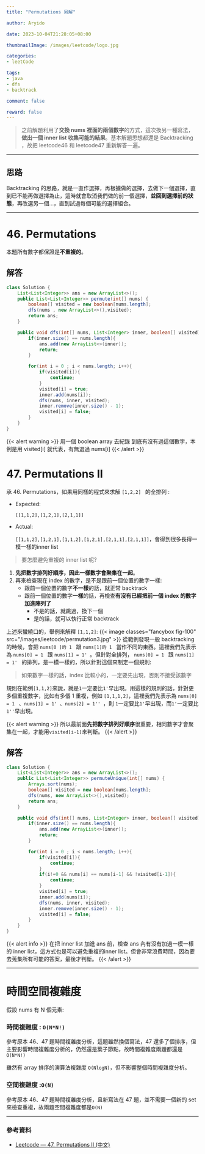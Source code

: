 ```yaml
---
title: "Permutations 另解"

author: Aryido

date: 2023-10-04T21:28:05+08:00

thumbnailImage: /images/leetcode/logo.jpg

categories:
- leetCode

tags:
- java
- dfs
- backtrack

comment: false

reward: false
---
```

<!--BODY-->
> 之前解題利用了**交換 nums 裡面的兩個數字**的方式，這次換另一種寫法，**做出一個 inner list 收集可能的結果**。基本解題思想都還是 Backtracking ，故把 leetcode46 和 leetcode47 重新解答一遍。

<!--more-->

---

## 思路
Backtracking 的思路，就是一直作選擇，再根據做的選擇，去做下一個選擇，直到已不能再做選擇為止，這時就會取消我們做的前一個選擇，**並回到選擇前的狀態**，再改選另一個...，直到試過每個可能的選擇組合。

---

# 46. Permutations

本題所有數字都保證是**不重複的**。

## 解答
```java
class Solution {
    List<List<Integer>> ans = new ArrayList<>();
    public List<List<Integer>> permute(int[] nums) {
        boolean[] visited = new boolean[nums.length];
        dfs(nums , new ArrayList<>(),visited);
        return ans;
    }

    public void dfs(int[] nums, List<Integer> inner, boolean[] visited){
        if(inner.size() == nums.length){
            ans.add(new ArrayList<>(inner));
            return;
        }

        for(int i = 0 ; i < nums.length; i++){
            if(visited[i]){
                continue;
            }
            visited[i] = true;
            inner.add(nums[i]);
            dfs(nums, inner, visited);
            inner.remove(inner.size() - 1);
            visited[i] = false;
        }
    }
}
```

{{< alert warning >}}
用一個 boolean array 去紀錄 到底有沒有過這個數字，本例是用 visited[i] 就代表，有無選過 nums[i]
{{< /alert >}}

#  47. Permutations II
承 46. Permutations，如果用同樣的程式來求解 ```[1,2,2] ``` 的全排列 :
- Expected:

    ```[[1,1,2],[1,2,1],[2,1,1]]```

- Actual:

    ```[[1,1,2],[1,2,1],[1,1,2],[1,2,1],[2,1,1],[2,1,1]]```，會得到很多長得一模一樣的inner list

> 要怎麼避免重複的 inner list 呢?

1. **先把數字排列好順序，因此一樣數字會聚集在一起**。
2. 再來檢查現在 index 的數字，是不是跟前一個位置的數字一樣:
   - 跟前一個位置的數字**不一樣**的話，就正常 backtrack
   - 跟前一個位置的數字**一樣**的話，再檢查**有沒有已經把前一個 index 的數字加進陣列了**
     - 不是的話，就跳過，換下一個
     - 是的話，就可以執行正常 backtrack

上述來蠻繞口的，舉例來解釋 ```[1,1,2]```:
{{< image classes="fancybox fig-100" src="/images/leetcode/permutation3.jpg" >}}
從範例發現一般 backtracking 的時候，會把 ```nums[0 ]的 1 ``` 跟 ```nums[1]的 1 ``` 當作不同的東西。這裡我們先表示為 ```nums[0] = 1 ``` 跟 ```nums[1] = 1' ```。但針對全排列， ```nums[0] = 1 ``` 跟 ```nums[1] = 1' ```  的排列，是一模一樣的，所以針對這個來制定一個規則:

> 如果數字一樣的話，index 比較小的，一定要先出現，否則不接受該數字

規則在範例```[1,1,2]```來說，就是```1```一定要比```1'```早出現。用這樣的規則的話，針對更多個重複數字，比如有多個 1 重複，例如 ```[1,1,1,2]```，這裡我們先表示為 ```nums[0] = 1 ``` 、```nums[1] = 1' ```、```nums[2] = 1'' ```，則 ```1```一定要比```1'```早出現，而```1'```一定要比```1''```早出現。

{{< alert warning >}}
所以最前面**先把數字排列好順序**很重要，相同數字才會聚集在一起，才能用```visited[i-1]```來判斷。
{{< /alert >}}

## 解答
```java
class Solution {
    List<List<Integer>> ans = new ArrayList<>();
    public List<List<Integer>> permuteUnique(int[] nums) {
        Arrays.sort(nums);
        boolean[] visited = new boolean[nums.length];
        dfs(nums, new ArrayList<>(),visited);
        return ans;
    }

    public void dfs(int[] nums, List<Integer> inner, boolean[] visited){
        if(inner.size() == nums.length){
            ans.add(new ArrayList<>(inner));
            return;
        }

        for(int i = 0 ; i < nums.length; i++){
            if(visited[i]){
                continue;
            }
            if(i!=0 && nums[i] == nums[i-1] && !visited[i-1]){
                continue;
            }
            visited[i] = true;
            inner.add(nums[i]);
            dfs(nums, inner, visited);
            inner.remove(inner.size() - 1);
            visited[i] = false;
        }
    }
}
```
{{< alert info >}}
在把 inner list 加進 ans 前，檢查 ans 內有沒有加過一模一樣的 inner list，這方式也是可以避免重複的inner list。但會非常浪費時間，因為要去蒐集所有可能的答案，最後才判斷。
{{< /alert >}}

---

# 時間空間複雜度
假設 nums 有 N 個元素:
### 時間複雜度 :  ```O(N*N!)```
參考原本 46、47 題時間複雜度分析，這題雖然換個寫法，47 還多了個排序，但主要影響時間複雜度分析的，仍然還是葉子節點，故時間複雜度兩題都還是```O(N*N!)```

雖然有 array 排序的演算法複雜度 ```O(NlogN)```，但不影響整個時間複雜度分析。

### 空間複雜度 :```O(N)```
參考原本 46、47 題時間複雜度分析，且新寫法在 47 題，並不需要一個新的 set 來檢查重複，故兩題空間複雜度都是```O(N)```

---

### 參考資料

- [Leetcode — 47. Permutations II (中文)](https://anj910.medium.com/leetcode-47-permutations-ii-%E4%B8%AD%E6%96%87-a1c62414901e)

